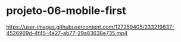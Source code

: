 # projeto-06-mobile-first

https://user-images.githubusercontent.com/127259405/233219837-4526969d-4f45-4e27-ab77-29a83638e735.mp4

